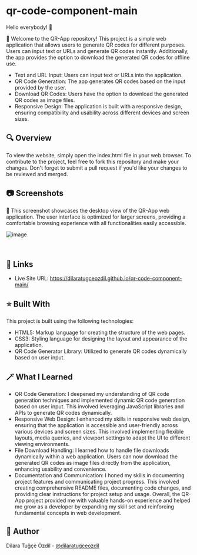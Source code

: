 # qr-code-component-main
Hello everybody! 👋

🌷 Welcome to the QR-App repository! 
This project is a simple web application that allows users to generate QR codes for different purposes. Users can input text or URLs and generate QR codes instantly. Additionally, the app provides the option to download the generated QR codes for offline use.



- Text and URL Input: Users can input text or URLs into the application.
- QR Code Generation: The app generates QR codes based on the input provided by the user.
- Download QR Codes: Users have the option to download the generated QR codes as image files.
- Responsive Design: The application is built with a responsive design, ensuring compatibility and usability across different devices and screen sizes.
  <br />

## 🔍 Overview
To view the website, simply open the index.html file in your web browser.
To contribute to the project, feel free to fork this repository and make your changes. Don't forget to submit a pull      request if you'd like your changes to be reviewed and merged.

## 📷 Screenshots 
🌷 This screenshot showcases the desktop view of the QR-App web application. The user interface is optimized for larger screens, providing a comfortable browsing experience with all functionalities easily accessible. 

![image](https://github.com/dilaratugceozdil/qr-code-component-main/assets/151346962/f18c4ee9-0f82-4749-a0d4-e5bdbdbbae83)

<br />

## 🔗 Links 
- Live Site URL:  https://dilaratugceozdil.github.io/qr-code-component-main/

## ⭐️ Built With
This project is built using the following technologies:
- HTML5: Markup language for creating the structure of the web pages.
- CSS3: Styling language for designing the layout and appearance of the application.
- QR Code Generator Library: Utilized to generate QR codes dynamically based on user input.

## 🪄 What I Learned
- QR Code Generation: I deepened my understanding of QR code generation techniques and implemented dynamic QR code generation based on user input. This involved leveraging JavaScript libraries and APIs to generate QR codes dynamically.
- Responsive Web Design: I enhanced my skills in responsive web design, ensuring that the application is accessible and user-friendly across various devices and screen sizes. This involved implementing flexible layouts, media queries, and viewport settings to adapt the UI to different viewing environments.
- File Download Handling: I learned how to handle file downloads dynamically within a web application. Users can now download the generated QR codes as image files directly from the application, enhancing usability and convenience.
- Documentation and Communication: I honed my skills in documenting project features and communicating project progress. This involved creating comprehensive README files, documenting code changes, and providing clear instructions for project setup and usage.
Overall, the QR-App project provided me with valuable hands-on experience and helped me grow as a developer by expanding my skill set and reinforcing fundamental concepts in web development.


## 📖 Author
Dilara Tuğçe Özdil - [@dilaratugceozdil](https://github.com/dilaratugceozdil)
